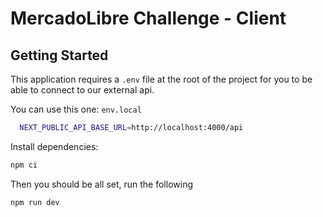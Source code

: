 # MercadoLibre Challenge - Client

## Getting Started

This application requires a `.env` file at the root of the project for you to be able to connect to our external api.

You can use this one:
`env.local`

```bash
  NEXT_PUBLIC_API_BASE_URL=http://localhost:4000/api
```

Install dependencies:
```bash
npm ci
```

Then you should be all set, run the following

```bash
npm run dev
```
